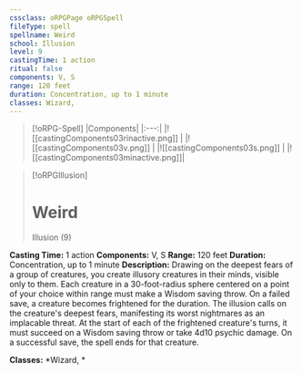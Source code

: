 ```yaml
---
cssclass: oRPGPage oRPGSpell
fileType: spell
spellname: Weird
school: Illusion
level: 9
castingTime: 1 action
ritual: false
components: V, S
range: 120 feet
duration: Concentration, up to 1 minute
classes: Wizard,
---
```

> [!oRPG-Spell]
> |Components|
> |:---:|
> |![[castingComponents03rinactive.png]] |
> |![[castingComponents03v.png]] |
> |![[castingComponents03s.png]] |
> |![[castingComponents03minactive.png]]|

> [!oRPGIllusion]
>#  Weird
> Illusion  (9)

**Casting Time:** 1 action
**Components:** V, S
**Range:** 120 feet
**Duration:**  Concentration, up to 1 minute
**Description:**
Drawing on the deepest fears of a group of creatures, you create illusory creatures in their minds, visible only to them. Each creature in a 30-foot-radius sphere centered on a point of your choice within range must make a Wisdom saving throw. On a failed save, a creature becomes frightened for the duration. The illusion calls on the creature's deepest fears, manifesting its worst nightmares as an implacable threat. At the start of each of the frightened creature's turns, it must succeed on a Wisdom saving throw or take 4d10 psychic damage. On a successful save, the spell ends for that creature.



**Classes:**  *Wizard, *


